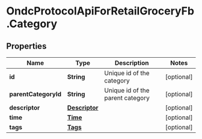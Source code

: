 # OndcProtocolApiForRetailGroceryFb.Category

## Properties
Name | Type | Description | Notes
------------ | ------------- | ------------- | -------------
**id** | **String** | Unique id of the category | [optional] 
**parentCategoryId** | **String** | Unique id of the parent category | [optional] 
**descriptor** | [**Descriptor**](Descriptor.md) |  | [optional] 
**time** | [**Time**](Time.md) |  | [optional] 
**tags** | [**Tags**](Tags.md) |  | [optional] 
